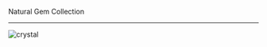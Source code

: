 Natural Gem Collection
___________________________________________________________________________________________
![crystal](https://github.com/user-attachments/assets/19b8550a-23a0-4b97-9dc5-5f1a405b81ff)


